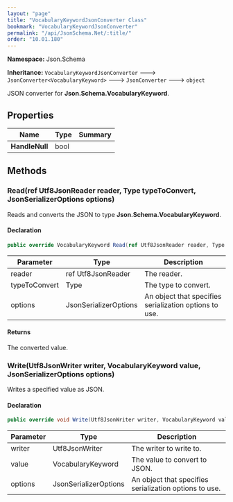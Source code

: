 ```yaml
---
layout: "page"
title: "VocabularyKeywordJsonConverter Class"
bookmark: "VocabularyKeywordJsonConverter"
permalink: "/api/JsonSchema.Net/:title/"
order: "10.01.180"
---
```

**Namespace:** Json.Schema

**Inheritance:**
`VocabularyKeywordJsonConverter`
 🡒 
`JsonConverter<VocabularyKeyword>`
 🡒 
`JsonConverter`
 🡒 
`object`

JSON converter for **Json.Schema.VocabularyKeyword**.

## Properties

| Name | Type | Summary |
|---|---|---|
| **HandleNull** | bool |  |

## Methods

### Read(ref Utf8JsonReader reader, Type typeToConvert, JsonSerializerOptions options)

Reads and converts the JSON to type **Json.Schema.VocabularyKeyword**.

#### Declaration

```c#
public override VocabularyKeyword Read(ref Utf8JsonReader reader, Type typeToConvert, JsonSerializerOptions options)
```

| Parameter | Type | Description |
|---|---|---|
| reader | ref Utf8JsonReader | The reader. |
| typeToConvert | Type | The type to convert. |
| options | JsonSerializerOptions | An object that specifies serialization options to use. |


#### Returns

The converted value.

### Write(Utf8JsonWriter writer, VocabularyKeyword value, JsonSerializerOptions options)

Writes a specified value as JSON.

#### Declaration

```c#
public override void Write(Utf8JsonWriter writer, VocabularyKeyword value, JsonSerializerOptions options)
```

| Parameter | Type | Description |
|---|---|---|
| writer | Utf8JsonWriter | The writer to write to. |
| value | VocabularyKeyword | The value to convert to JSON. |
| options | JsonSerializerOptions | An object that specifies serialization options to use. |


